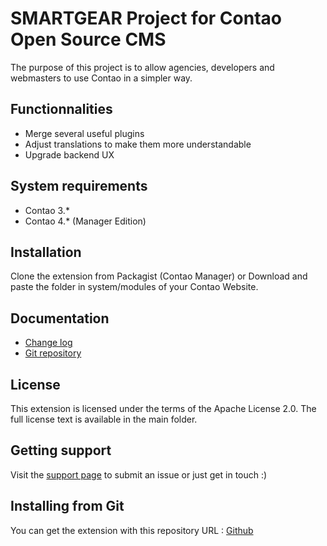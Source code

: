 SMARTGEAR Project for Contao Open Source CMS
======================

The purpose of this project is to allow agencies, developers and webmasters to use Contao in a simpler way.

Functionnalities
-------------------
 * Merge several useful plugins
 * Adjust translations to make them more understandable
 * Upgrade backend UX

System requirements
-------------------

 * Contao 3.*
 * Contao 4.* (Manager Edition)


Installation
------------

Clone the extension from Packagist (Contao Manager)
or
Download and paste the folder in system/modules of your Contao Website.

Documentation
-------------

 * [Change log][1]
 * [Git repository][2]


License
-------

This extension is licensed under the terms of the Apache License 2.0. The full license text is
available in the main folder.


Getting support
---------------

Visit the [support page][3] to submit an issue or just get in touch :)


Installing from Git
-------------------

You can get the extension with this repository URL : [Github][2]

[1]: CHANGELOG.md
[2]: https://github.com/webexmachina/contao-smartgear
[3]: https://www.webexmachina.fr/
